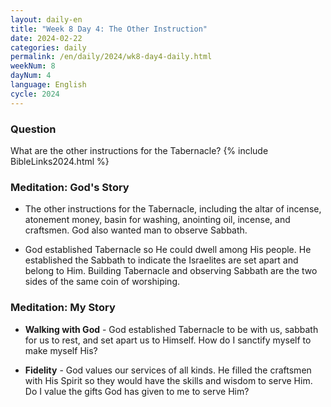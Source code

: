 ```yaml
---
layout: daily-en
title: "Week 8 Day 4: The Other Instruction"
date: 2024-02-22
categories: daily
permalink: /en/daily/2024/wk8-day4-daily.html
weekNum: 8
dayNum: 4
language: English
cycle: 2024
---
```


### Question     
What are the other instructions for the Tabernacle?
{% include BibleLinks2024.html %} 

### Meditation: God's Story   
+ The other instructions for the Tabernacle, including the altar of incense, atonement money, basin for washing, anointing oil, incense, and craftsmen. God also wanted man to observe Sabbath. 

+ God established Tabernacle so He could dwell among His people. He established the Sabbath to indicate the Israelites are set apart and belong to Him. Building Tabernacle and observing Sabbath are the two sides of the same coin of worshiping.  

### Meditation: My Story   
+ **Walking with God** - God established Tabernacle to be with us, sabbath for us to rest, and set apart us to Himself. How do I sanctify myself to make myself His? 

+ **Fidelity** - God values our services of all kinds. He filled the craftsmen with His Spirit so they would have the skills and wisdom to serve Him. Do I value the gifts God has given to me to serve Him? 
